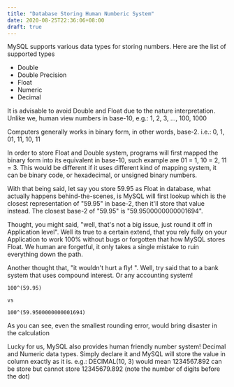 ```yaml
---
title: "Database Storing Human Numberic System"
date: 2020-08-25T22:36:06+08:00
draft: true
---
```


MySQL supports various data types for storing numbers. Here are the list of supported types

- Double
- Double Precision
- Float
- Numeric
- Decimal

It is advisable to avoid Double and Float due to the nature interpretation. Unlike we, human view numbers in base-10, e.g.: 1, 2, 3, ..., 100, 1000

Computers generally works in binary form, in other words, base-2. i.e.: 0, 1, 01, 11, 10, 11

In order to store Float and Double system, programs will first mapped the binary form into its equivalent in base-10, such example are 01 = 1, 10 = 2, 11 = 3. This would be different if it uses different kind of mapping system, it can be binary code, or hexadecimal, or unsigned binary numbers.

With that being said, let say you store 59.95 as Float in database, what actually happens behind-the-scenes, is MySQL will first lookup which is the closest representation of "59.95" in base-2, then it'll store that value instead. The closest base-2 of "59.95" is "59.9500000000001694".

Thought, you might said, "well, that's not a big issue, just round it off in Application level". Well its true to a certain extend, that you rely fully on your Application to work 100% without bugs or forgotten that how MySQL stores Float. We human are forgetful, it only takes a single mistake to ruin everything down the path.

Another thought that, "it wouldn't hurt a fly! ". Well, try said that to a bank system that uses compound interest. Or any accounting system!

```
100^(59.95)

vs

100^(59.9500000000001694)

```

As you can see, even the smallest rounding error, would bring disaster in the calculation

Lucky for us, MySQL also provides human friendly number system! Decimal and Numeric data types. Simply declare it and MySQL will store the value in column exactly as it is. e.g.: DECIMAL(10, 3) would mean 1234567.892 can be store but cannot store 12345679.892 (note the number of digits before the dot)
